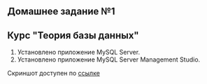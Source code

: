 ## Домашнее задание №1 
## Курс "Теория базы данных"

1. Установлено приложение MySQL Server.
2. Установлено приложение MySQL Server Management Studio.

  Скриншот доступен по [ссылке](https://thumb.cloud.mail.ru/weblink/thumb/xw1/Stn8/buBu6hw8v)